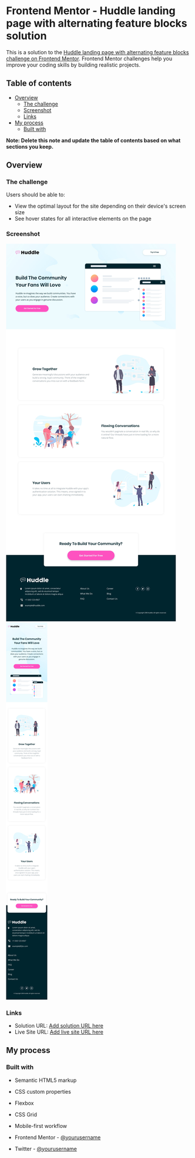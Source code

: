 # Frontend Mentor - Huddle landing page with alternating feature blocks solution

This is a solution to the [Huddle landing page with alternating feature blocks challenge on Frontend Mentor](https://www.frontendmentor.io/challenges/huddle-landing-page-with-alternating-feature-blocks-5ca5f5981e82137ec91a5100). Frontend Mentor challenges help you improve your coding skills by building realistic projects. 

## Table of contents

- [Overview](#overview)
  - [The challenge](#the-challenge)
  - [Screenshot](#screenshot)
  - [Links](#links)
- [My process](#my-process)
  - [Built with](#built-with)


**Note: Delete this note and update the table of contents based on what sections you keep.**

## Overview

### The challenge

Users should be able to:

- View the optimal layout for the site depending on their device's screen size
- See hover states for all interactive elements on the page

### Screenshot

![](./design/desktop-design.jpg)
![](./design/mobile-design.jpg)


### Links

- Solution URL: [Add solution URL here](https://www.frontendmentor.io/solutions/responsive-huddle-landing-page-with-feature-blocks-A4nt3OvEtv)
- Live Site URL: [Add live site URL here](https://huddlelandingpagewithalernativefuture.netlify.app/)

## My process

### Built with

- Semantic HTML5 markup
- CSS custom properties
- Flexbox
- CSS Grid
- Mobile-first workflow

- Frontend Mentor - [@yourusername](https://www.frontendmentor.io/profile/irematess)
- Twitter - [@yourusername](https://www.twitter.com/irematees16)